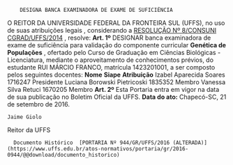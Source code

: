         DESIGNA BANCA EXAMINADORA DE EXAME DE SUFICIÊNCIA  

 O REITOR DA UNIVERSIDADE FEDERAL DA FRONTEIRA SUL (UFFS), no uso de suas atribuições legais , considerando a [RESOLUÇÃO Nº 8/CONSUNI CGRAD/UFFS/2014](https://www.uffs.edu.br/atos-normativos/resolucao/consunicgrad/2014-0008)  , resolve:   **Art. 1º** DESIGNAR banca examinadora de exame de suficiência para validação do componente curricular **Genética de Populações** , ofertado pelo Curso de Graduação em Ciências Biológicas - Licenciatura, mediante o aproveitamento de conhecimentos prévios, do estudante RUI MÁRCIO FRANCO, matrícula 1423201001, a ser composto pelos seguintes docentes:     **Nome**    **Siape**    **Atribuição**      Izabel Aparecida Soares   1716247   Presidente     Luciana Borowski Pietricoski   1835352   Membro     Vanessa Silva Retuci   1670205   Membro       **Art. 2º** Esta Portaria entra em vigor na data de sua publicação no Boletim Oficial da UFFS.      **Data do ato:** Chapecó-SC, 21 de setembro de 2016.   
 

    Jaime Giolo   
 Reitor da UFFS 

      Documento Histórico  [PORTARIA Nº 944/GR/UFFS/2016 (ALTERADA)](https://www.uffs.edu.br/atos-normativos/portaria/gr/2016-0944/@@download/documento_historico)     
      